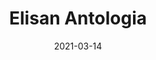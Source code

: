 ---
layout: ../../layouts/PostLayout.astro
title: "Elisan Antologia"
image: "/images/elisan-blog.webp"
date: "2021-03-14"
categories:
  - portfolio
  
---